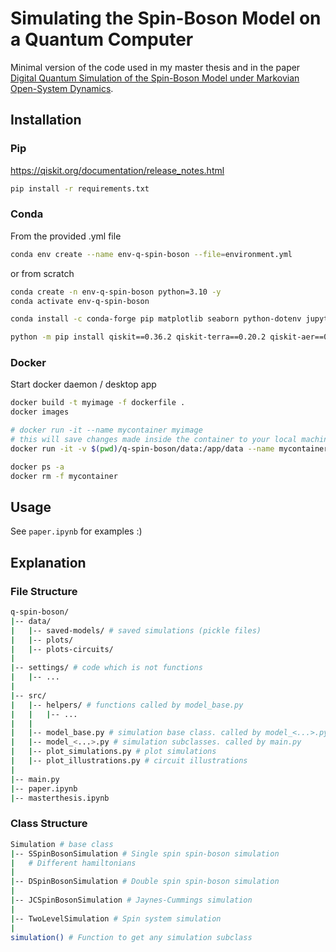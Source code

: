 # Simulating the Spin-Boson Model on a Quantum Computer

Minimal version of the code used in my master thesis and in the paper 
[Digital Quantum Simulation of the Spin-Boson Model under Markovian Open-System Dynamics](https://www.mdpi.com/1099-4300/24/12/1766).

## Installation

### Pip

<https://qiskit.org/documentation/release_notes.html>

```bash
pip install -r requirements.txt
```

### Conda

From the provided .yml file

```bash
conda env create --name env-q-spin-boson --file=environment.yml
```

or from scratch

```bash
conda create -n env-q-spin-boson python=3.10 -y
conda activate env-q-spin-boson

conda install -c conda-forge pip matplotlib seaborn python-dotenv jupyter notebook qutip ipympl -y

python -m pip install qiskit==0.36.2 qiskit-terra==0.20.2 qiskit-aer==0.10.4 qiskit-ignis==0.7.1 qiskit-ibmq-provider==0.19.1 qiskit-experiments pylatexenc matplotlib seaborn python-dotenv jupyter notebook qutip mypy pylint
```

### Docker

Start docker daemon / desktop app

```bash
docker build -t myimage -f dockerfile .
docker images

# docker run -it --name mycontainer myimage
# this will save changes made inside the container to your local machine
docker run -it -v $(pwd)/q-spin-boson/data:/app/data --name mycontainer myimage

docker ps -a
docker rm -f mycontainer
```

## Usage

See `paper.ipynb` for examples :)

## Explanation

### File Structure

```bash
q-spin-boson/
|-- data/
|   |-- saved-models/ # saved simulations (pickle files)
|   |-- plots/ 
|   |-- plots-circuits/ 
|
|-- settings/ # code which is not functions
|   |-- ...
|
|-- src/
|   |-- helpers/ # functions called by model_base.py
|   |   |-- ...
|   |
|   |-- model_base.py # simulation base class. called by model_<...>.py
|   |-- model_<...>.py # simulation subclasses. called by main.py
|   |-- plot_simulations.py # plot simulations
|   |-- plot_illustrations.py # circuit illustrations
|
|-- main.py
|-- paper.ipynb
|-- masterthesis.ipynb
```

### Class Structure

```bash
Simulation # base class
|-- SSpinBosonSimulation # Single spin spin-boson simulation
|   # Different hamiltonians
|
|-- DSpinBosonSimulation # Double spin spin-boson simulation
|
|-- JCSpinBosonSimulation # Jaynes-Cummings simulation 
|
|-- TwoLevelSimulation # Spin system simulation 
|
simulation() # Function to get any simulation subclass
```

